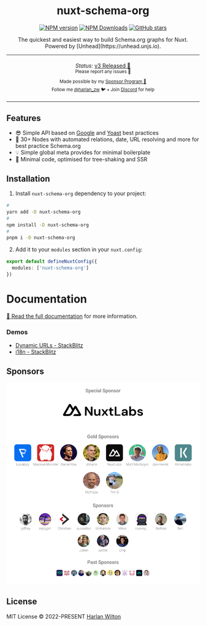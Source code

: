 <h1 align='center'>nuxt-schema-org</h1>

<p align="center">
<a href='https://github.com/harlan-zw/nuxt-schema-org/actions/workflows/test.yml'>
</a>
<a href="https://www.npmjs.com/package/nuxt-schema-org" target="__blank"><img src="https://img.shields.io/npm/v/nuxt-schema-org?style=flat&colorA=002438&colorB=28CF8D" alt="NPM version"></a>
<a href="https://www.npmjs.com/package/nuxt-schema-org" target="__blank"><img alt="NPM Downloads" src="https://img.shields.io/npm/dm/nuxt-schema-org?flat&colorA=002438&colorB=28CF8D"></a>
<a href="https://github.com/harlan-zw/nuxt-schema-org" target="__blank"><img alt="GitHub stars" src="https://img.shields.io/github/stars/harlan-zw/nuxt-schema-org?flat&colorA=002438&colorB=28CF8D"></a>
</p>


<p align="center">
The quickest and easiest way to build Schema.org graphs for Nuxt. Powered by [Unhead](https://unhead.unjs.io).
</p>

<p align="center">
<table>
<tbody>
<td align="center">
<img width="800" height="0" /><br>
<i>Status:</i> <a href="https://github.com/harlan-zw/nuxt-schema-org/releases/tag/v3.0.0">v3 Released 🎉</a></b> <br>
<sup> Please report any issues 🐛</sup><br>
<sub>Made possible by my <a href="https://github.com/sponsors/harlan-zw">Sponsor Program 💖</a><br> Follow me <a href="https://twitter.com/harlan_zw">@harlan_zw</a> 🐦 • Join <a href="https://discord.gg/275MBUBvgP">Discord</a> for help</sub><br>
<img width="800" height="0" />
</td>
</tbody>
</table>
</p>

## Features

- 😎 Simple API based on [Google](https://developers.google.com/search/docs/advanced/structured-data/search-gallery) and [Yoast](https://developer.yoast.com/features/schema/overview) best practices
- 🧙 30+ Nodes with automated relations, date, URL resolving and more for best practice Schema.org
- 💡 Simple global meta provides for minimal boilerplate
- 🌳 Minimal code, optimised for tree-shaking and SSR

## Installation

1. Install `nuxt-schema-org` dependency to your project:

```bash
#
yarn add -D nuxt-schema-org
#
npm install -D nuxt-schema-org
#
pnpm i -D nuxt-schema-org
```


2. Add it to your `modules` section in your `nuxt.config`:

```ts
export default defineNuxtConfig({
  modules: ['nuxt-schema-org']
})
```

# Documentation

[📖 Read the full documentation](https://nuxtseo.com/schema-org) for more information.


### Demos

- [Dynamic URLs - StackBlitz](https://stackblitz.com/edit/nuxt-starter-dyraxc?file=server%2Fapi%2F_sitemap-urls.ts)
- [i18n - StackBlitz](https://stackblitz.com/edit/nuxt-starter-jwuie4?file=app.vue)

## Sponsors

<p align="center">
  <a href="https://raw.githubusercontent.com/harlan-zw/static/main/sponsors.svg">
    <img src='https://raw.githubusercontent.com/harlan-zw/static/main/sponsors.svg'/>
  </a>
</p>


## License

MIT License © 2022-PRESENT [Harlan Wilton](https://github.com/harlan-zw)
